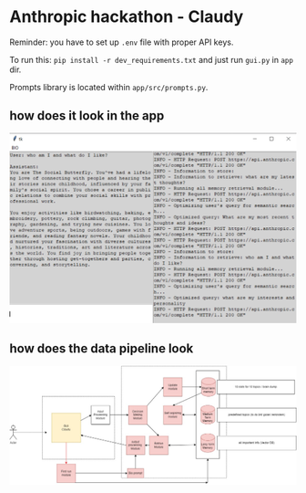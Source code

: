 # Anthropic hackathon - Claudy

Reminder: you have to set up `.env` file with proper API keys.

To run this: `pip install -r dev_requirements.txt` and just run `gui.py` in `app` dir.

Prompts library is located within `app/src/prompts.py`.

## how does it look in the app
![App view](/img/app.png)

## how does the data pipeline look
![Data flow view](/img/data_flow.png)

